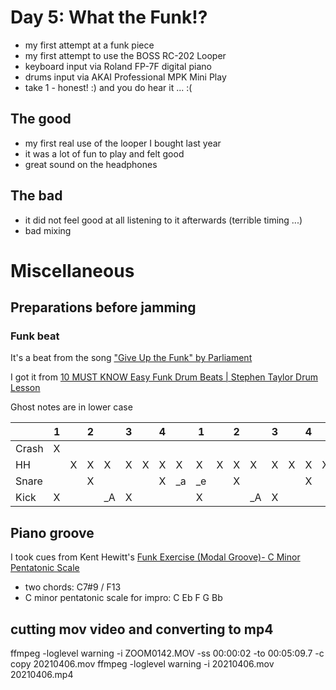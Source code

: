 # Day 5: What the Funk!?

- my first attempt at a funk piece
- my first attempt to use the BOSS RC-202 Looper
- keyboard input via Roland FP-7F digital piano
- drums input via AKAI Professional MPK Mini Play
- take 1 - honest! :) and you do hear it ... :(

## The good

- my first real use of the looper I bought last year
- it was a lot of fun to play and felt good
- great sound on the headphones

## The bad

- it did not feel good at all listening to it afterwards (terrible timing ...)
- bad mixing

# Miscellaneous

## Preparations before jamming

### Funk beat

It's a beat from the song ["Give Up the Funk" by Parliament](https://en.wikipedia.org/wiki/Give_Up_the_Funk_(Tear_the_Roof_off_the_Sucker))

I got it from [10 MUST KNOW Easy Funk Drum Beats | Stephen Taylor Drum Lesson](https://youtu.be/8FfQLaAvI-s?t=315)

Ghost notes are in lower case

|       | 1 |   | 2 |    | 3 |   | 4 |    | 1  |   | 2 |    | 3 |   | 4 |   |
|-------|---|---|---|----|---|---|---|----|----|---|---|----|---|---|---|---|
| Crash | X |   |   |    |   |   |   |    |    |   |   |    |   |   |   |   |
| HH    |   | X | X | X  | X | X | X | X  | X  | X | X | X  | X | X | X | X |
| Snare |   |   | X |    |   |   | X | _a | _e |   | X |    |   |   | X |   |
| Kick  | X |   |   | _A | X |   |   |    | X  |   |   | _A | X |   |   |   |

## Piano groove

I took cues from Kent Hewitt's [Funk Exercise (Modal Groove)- C Minor Pentatonic Scale](https://www.youtube.com/watch?v=9kAto95SuTU)

- two chords: C7#9 / F13
- C minor pentatonic scale for impro: C Eb F G Bb

## cutting mov video and converting to mp4

ffmpeg -loglevel warning -i ZOOM0142.MOV -ss 00:00:02 -to 00:05:09.7 -c copy 20210406.mov
ffmpeg -loglevel warning -i 20210406.mov 20210406.mp4
